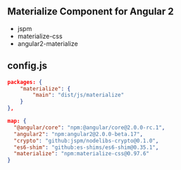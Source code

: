 ## Materialize Component for Angular 2

- jspm
- materialize-css
- angular2-materialize

## config.js

```json
packages: {
    "materialize": {
        "main": "dist/js/materialize"
    }
},
```

```json
map: {
  "@angular/core": "npm:@angular/core@2.0.0-rc.1",
  "angular2": "npm:angular2@2.0.0-beta.17",
  "crypto": "github:jspm/nodelibs-crypto@0.1.0",
  "es6-shim": "github:es-shims/es6-shim@0.35.1",
  "materialize": "npm:materialize-css@0.97.6"
}
```